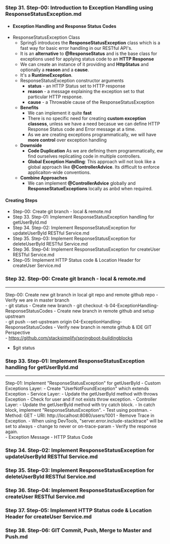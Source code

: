  
### Step 31. Step-00: Introduction to Exception Handling using ResponseStatusException.md

-   #### Exception Handling and Response Status Codes
-   ResponseStatusException Class
    -   Spring5 introduces the **ResponseStatusException** class which is a fast way for basic error handling in our RESTful API's.
    -   It is an **alternative** to **@ResponseStatus** and is the base class for exceptions used for applying status code to an  **HTTP Response**
    -   We can create an instance of it providing and **HttpStatus** and optionally a **reason** and a **cause**.
    -   It's a **RuntimeException**.
    -   ResponseStatusException constructor arguments
        -   **status** - an HTTP Status set to HTTP response
        -   **reason** - a message explaining the exception set to that particular HTTP response.
        -   **cause** - a Throwable cause of the ResponseStatusException
    -   **Benefits**
        -   We can implement it quite **fast**
        -   There is no specific need for creating **custom exception classess**, unless we have a need becasue we can define HTTP Response Status code and Error message at a time.
        -   As we are creating exceptions programmatically, we will have **more control** over exception handling
    -   **Downside**
        -   **Code Duplication** As we are defining them programmatically, ew find ourselves replicatiing code in multiple controllers.
        -   **Global Exception Handling**: This approach will not look like a global approach like **@ControllerAdvice**. Its difficult to enforce applicaiton-wide conventions.
    -   **Combine Approaches**
        - We can implement **@ControllerAdvice** globally and **ResponseStatueExceptions** locally as anbd when required.

#### Creating Steps
-   Step-00: Create git branch - local & remote.md
-   Step 33. Step-01: Implement ResponseStatusException handling for getUserById.md
-   Step 34. Step-02: Implement ResponseStatusException for updateUserById RESTful Service.md
-   Step 35. Step-03: Implement ResponseStatusException for deleteUserById RESTful Service.md
-   Step 36. Step-04: Implement ResponseStatusException for createUser RESTful Service.md
-   Step-05: Implement HTTP Status code & Location Header for createUser Service.md

### Step 32. Step-00: Create git branch - local & remote.md


---------------------------------------------------------------------------------------
Step-00: Create new git branch in local git repo and remote github repo
    - Verify we are in master branch    
        - git status
    - Create new branch
        - git checkout -b 04-ExceptionHandling-ResponseStatusCodes
    - Create new branch in remote github and setup upstream   
        - git push --set-upstream origin 04-ExceptionHandling-ResponseStatusCodes
    - Verify new branch in remote github & IDE GIT Perspective             
        - https://github.com/stacksimplify/springboot-buildingblocks             
        
-   $git status


### Step 33. Step-01: Implement ResponseStatusException handling for getUserById.md

----------------------------------------------------------------------------------------
Step-01: Implement "ResponseStatusException" for getUserById
    - Custom Exceptions Layer: 
        - Create "UserNotFoundException" which extends Exception
    - Service Layer:
        - Update the getUserById method with throws Exception
        - Check for user and if not exists throw exception. 
    - Controller Layer: 
        - Update the getUserById method with try catch block.
        - In catch block, implement "ResponseStatusException".
    - Test using postman. 
        - Method: GET 
        - URI: http://localhost:8080/users/1001
    - Remove Trace in Exception.
        - When using DevTools, "server.error.include-stacktrace" will be set to always
        - change to never or on-trace-param
    - Verify the response again.      
        - Exception Message
        - HTTP Status Code           


### Step 34. Step-02: Implement ResponseStatusException for updateUserById RESTful Service.md

### Step 35. Step-03: Implement ResponseStatusException for deleteUserById RESTful Service.md
### Step 36. Step-04: Implement ResponseStatusException for createUser RESTful Service.md

### Step 37. Step-05: Implement HTTP Status code & Location Header for createUser Service.md

### Step 38. Step-06: GIT Commit, Push, Merge to Master and Push.md
